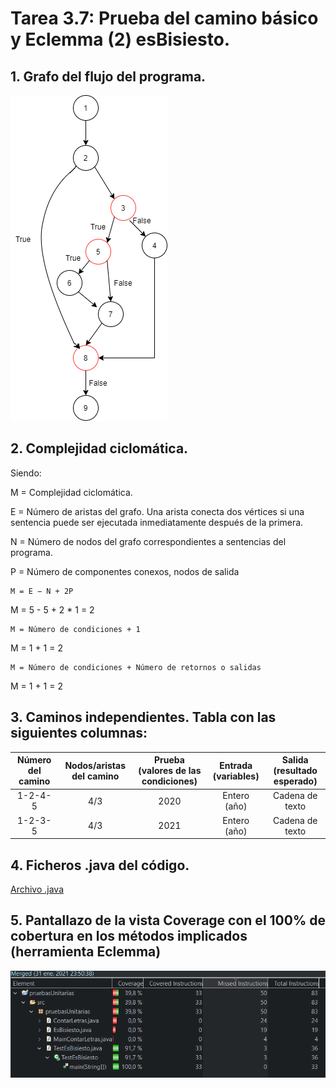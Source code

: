 # Tarea 3.7: Prueba del camino básico y Eclemma (2) esBisiesto.

## 1. Grafo del flujo del programa.
![grafo](./contarletras.png)

## 2. Complejidad ciclomática.
Siendo:

M = Complejidad ciclomática.

E = Número de aristas del grafo. Una arista conecta dos vértices si una sentencia puede ser ejecutada inmediatamente después de la primera.

N = Número de nodos del grafo correspondientes a sentencias del programa.

P = Número de componentes conexos, nodos de salida

```
M = E − N + 2P
```
M = 5 - 5 + 2 * 1 = 2
```
M = Número de condiciones + 1
```
M = 1 + 1 = 2
```
M = Número de condiciones + Número de retornos o salidas 
```
M = 1 + 1 = 2

## 3. Caminos independientes. Tabla con las siguientes columnas:
| Número del camino | Nodos/aristas del camino |  Prueba (valores de las condiciones) | Entrada (variables)  |  Salida (resultado esperado) |
|:-:|:-:|:-:|:-:|:-:|
| 1-2-4-5  | 4/3  |  2020 |  Entero (año) |  Cadena de texto |
| 1-2-3-5  | 4/3  |  2021 |  Entero (año) |  Cadena de texto |

## 4. Ficheros .java del código.
[Archivo .java](./ContarLetras.java)

## 5. Pantallazo de la vista Coverage con el 100% de cobertura en los métodos implicados (herramienta Eclemma)
![coverage](./coverage.png)
